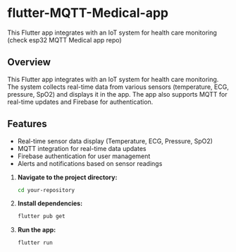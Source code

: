 # flutter-MQTT-Medical-app
This Flutter app integrates with an IoT system for health care monitoring (check esp32 MQTT Medical app repo)

## Overview

This Flutter app integrates with an IoT system for health care monitoring. The system collects real-time data from various sensors (temperature, ECG, pressure, SpO2) and displays it in the app. The app also supports MQTT for real-time updates and Firebase for authentication.

## Features

- Real-time sensor data display (Temperature, ECG, Pressure, SpO2)
- MQTT integration for real-time data updates
- Firebase authentication for user management
- Alerts and notifications based on sensor readings


1. **Navigate to the project directory:**

   ```sh
   cd your-repository
   ```

2. **Install dependencies:**

   ```sh
   flutter pub get
   ```

3. **Run the app:**

   ```sh
   flutter run
   ```


